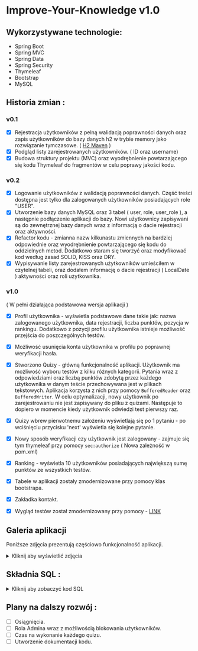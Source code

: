 # Improve-Your-Knowledge v1.0

## Wykorzystywane technologie:
- Spring Boot
- Spring MVC
- Spring Data
- Spring Security
- Thymeleaf
- Bootstrap
- MySQL

## Historia zmian :

### v0.1
- [x] Rejestracja użytkowników z pelną walidacją poprawności danych oraz zapis użytkowników do bazy danych h2 w trybie memory jako rozwiązanie tymczasowe. ( [H2 Maven](https://mvnrepository.com/artifact/com.h2database/h2/1.4.197) )
- [x] Podgląd listy zarejestrowanych użytkowników. ( ID oraz username)
- [x] Budowa struktury projektu (MVC) oraz wyodrębnienie powtarzającego się kodu Thymeleaf do fragmentów w celu poprawy jakości kodu.

### v0.2
- [x] Logowanie użytkowników z walidacją poprawności danych. Część treści dostępna jest tylko dla zalogowanych użytkowników posiadających role "USER".
- [x] Utworzenie bazy danych MySQL oraz 3 tabel ( user, role, user_role ), a następnie podłączenie aplikacji do bazy. Nowi użytkownicy zapisywani są do zewnętrznej bazy danych wraz z informacją o dacie rejestracji oraz aktywności. 
- [x] Refactor kodu - zmianna nazw kilkunastu zmiennych na bardziej odpowiednie oraz wyodrębnienie powtarzającego się kodu do oddzielnych metod. Dodatkowo staram się tworzyć oraz modyfikować kod według zasad SOLID, KISS oraz DRY.
- [x] Wypisywanie listy zarejestrowanych użytkowników umieściłem w czytelnej tabeli, oraz dodałem informację o dacie rejestracji ( LocalDate ) aktywności oraz roli użytkownika.

### v1.0
( W pełni działająca podstawowa wersja aplikacji )
- [x] Profil użytkownika - wyświetla podstawowe dane takie jak: nazwa zalogowanego użytkownika, data rejestracji, liczba punktów, pozycja w rankingu. Dodatkowo z pozycji profilu użytkownika istnieje możliwość przejścia do poszczególnych testów.
- [x] Możliwość usunięcia konta użytkownika w profilu po poprawnej weryfikacji hasła.
- [x] Stworzono Quizy - główną funkcjonalność aplikacji. Użytkownik ma możliwość wyboru testów z kilku różnych kategorii. Pytania wraz z odpowiedziami oraz liczbą punktów zdobytą przez każdego użytkownika w danym teście przechowywana jest w plikach tekstowych. Aplikacja korzysta z nich przy pomocy ```BufferedReader``` oraz ```BufferedWriter```. W celu optymalizacji, nowy użytkownik po zarejestrowaniu nie jest zapisywany do pliku z quizami. Następuje to dopiero w momencie kiedy użytkownik odwiedzi test pierwszy raz.
- [x] Quizy wbrew pierwotnemu założeniu wyświetlają się po 1 pytaniu - po wciśnięciu przycisku 'next' wyświetla się kolejne pytanie.
- [x] Nowy sposób weryfikacji czy użytkownik jest zalogowany - zajmuje się tym thymeleaf przy pomocy ```sec:authorize``` ( Nowa zależność w pom.xml)
- [x] Ranking - wyświetla 10 użytkowników posiadających największą sumę punktów ze wszystkich testów.
- [x] Tabele w aplikacji zostały zmodernizowane przy pomocy klas bootstrapa.
- [x] Zakładka kontakt.
- [x] Wygląd testów został zmodernizowany przy pomocy - [LINK](https://bootsnipp.com/snippets/Zk2Pz)


## Galeria aplikacji 
Poniższe zdjęcia prezentują częściowo funkcjonalność aplikacji.
<details>
<summary>Kliknij aby wyświetlić zdjęcia</summary>

### Strona główna
![](/project-execution-images/1.png)
### Rejestracja
![](/project-execution-images/2.png)
### Nieudana rejestracja
![](/project-execution-images/3.png)
### Pomyślna rejestracja
![](/project-execution-images/4.png)
### Logowanie
![](/project-execution-images/5.png)
### Ranking
![](/project-execution-images/6.png)
### Lista zarejestrowanych użytkowników
![](/project-execution-images/7.png)
### Profil użytkownika
![](/project-execution-images/8.png)
### Kategorie testów
![](/project-execution-images/9.png)
### Przykład testu
![](/project-execution-images/10.png)
### Wynik testu
![](/project-execution-images/11.png)

</details>

## Składnia SQL :
<details>
<summary>Kliknij aby zobaczyć kod SQL</summary>
  
~~~mysql
CREATE DATABASE ImproveYourKnowledge;

CREATE USER 'lukaspar'@'localhost' IDENTIFIED BY '665650';

GRANT ALL PRIVILEGES ON ImproveYourKnowledge.* TO 'lukaspar'@'localhost';

ALTER USER 'lukaspar'@'localhost' IDENTIFIED WITH mysql_native_password BY '665650';

CREATE TABLE `user` (
  `user_id` int(11) NOT NULL AUTO_INCREMENT,
  `username` varchar(255) NOT NULL,
  `password` varchar(255) NOT NULL,
  `active` int(11) DEFAULT NULL,
  `date_of_registration` date NOT NULL,
  `score` int(11) NOT NULL,
  PRIMARY KEY (`user_id`)
);

CREATE TABLE `role` (
  `role_id` int(11) NOT NULL AUTO_INCREMENT,
  `role` varchar(255) DEFAULT NULL,
  PRIMARY KEY (`role_id`)
);

CREATE TABLE `user_role` (
  `user_id` int(11) NOT NULL,
  `role_id` int(11) NOT NULL,
  PRIMARY KEY (`user_id`,`role_id`),
  KEY `role_id` (`role_id`),
  CONSTRAINT `user_role_ibfk_1` FOREIGN KEY (`user_id`) REFERENCES `user` (`user_id`),
  CONSTRAINT `user_role_ibfk_2` FOREIGN KEY (`role_id`) REFERENCES `role` (`role_id`)
);

INSERT INTO role VALUES (1,'ADMIN');
INSERT INTO role VALUES (2,'USER');
~~~
</details>

## Plany na dalszy rozwój :
- [ ] Osiągnięcia.
- [ ] Rola Admina wraz z możliwością blokowania użytkowników.
- [ ] Czas na wykonanie każdego quizu.
- [ ] Utworzenie dokumentacji kodu.
